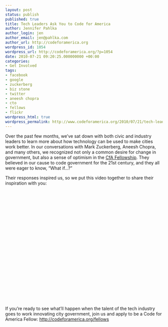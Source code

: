 ```yaml
---
layout: post
status: publish
published: true
title: Tech Leaders Ask You to Code for America
author: Jennifer Pahlka
author_login: jen
author_email: jen@pahlka.com
author_url: http://codeforamerica.org
wordpress_id: 1054
wordpress_url: http://codeforamerica.org/?p=1054
date: 2010-07-21 09:20:25.000000000 +00:00
categories:
- Get Involved
tags:
- facebook
- google
- zuckerberg
- biz stone
- twitter
- aneesh chopra
- cto
- fellows
- flickr
wordpress_html: true
wordpress_permalink: http://www.codeforamerica.org/2010/07/21/tech-leaders-ask-you-to-code-for-america/
---
```


<p>Over the past few months, we’ve sat down with both civic and industry leaders to learn more about how technology can be used to make cities work better. In our conversations with Mark Zuckerberg, Aneesh Chopra, and many others, we recognized not only a common desire for change in government, but also a sense of optimism in the <a href="http://codeforamerica.org/fellows">CfA Fellowship</a>. They believed in our cause to code government for the 21st century, and they all were eager to know, “What if…?”</p>
<p>Their responses inspired us, so we put this video together to share their inspiration with you:</p>
<p align="center"><object classid="clsid:d27cdb6e-ae6d-11cf-96b8-444553540000" codebase="http://download.macromedia.com/pub/shockwave/cabs/flash/swflash.cab#version=6,0,40,0" height="355" width="600"><param name="allowFullScreen" value="true"></param><param name="allowscriptaccess" value="always"></param><param name="src" value="http://www.youtube.com/v/qkceyKlYrJo&amp;hl=en_US&amp;fs=1"></param><param name="allowfullscreen" value="true"></param><embed allowfullscreen="true" allowscriptaccess="always" height="355" src="http://www.youtube.com/v/qkceyKlYrJo&amp;hl=en_US&amp;fs=1" type="application/x-shockwave-flash" width="600"></embed></object></p>
<p>If you’re ready to see what’ll happen when the talent of the tech industry goes to work innovating city government, join us and apply to be a Code for America Fellow: <a href="http://codeforamerica.org/fellows">http://codeforamerica.org/fellows</a></p>
